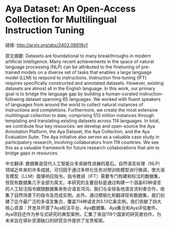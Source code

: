 # Aya Dataset: An Open-Access Collection for Multilingual Instruction Tuning

链接: http://arxiv.org/abs/2402.06619v1

原文摘要:
Datasets are foundational to many breakthroughs in modern artificial
intelligence. Many recent achievements in the space of natural language
processing (NLP) can be attributed to the finetuning of pre-trained models on a
diverse set of tasks that enables a large language model (LLM) to respond to
instructions. Instruction fine-tuning (IFT) requires specifically constructed
and annotated datasets. However, existing datasets are almost all in the
English language. In this work, our primary goal is to bridge the language gap
by building a human-curated instruction-following dataset spanning 65
languages. We worked with fluent speakers of languages from around the world to
collect natural instances of instructions and completions. Furthermore, we
create the most extensive multilingual collection to date, comprising 513
million instances through templating and translating existing datasets across
114 languages. In total, we contribute four key resources: we develop and
open-source the Aya Annotation Platform, the Aya Dataset, the Aya Collection,
and the Aya Evaluation Suite. The Aya initiative also serves as a valuable case
study in participatory research, involving collaborators from 119 countries. We
see this as a valuable framework for future research collaborations that aim to
bridge gaps in resources.

中文翻译:
数据集是现代人工智能众多突破性进展的基石。自然语言处理（NLP）领域近年来的许多成就，可归因于通过多样化任务对预训练模型进行微调，使大语言模型（LLM）能够响应指令。指令微调（IFT）需要专门构建和标注的数据集，但现有数据集几乎全部为英文。本研究的主要目标是通过构建一个涵盖65种语言的人工标注指令跟随数据集来弥合语言鸿沟。我们与全球各地语言流利者合作，收集了自然场景下的指令及完成实例。此外，通过模板化和翻译现有数据集，我们创建了迄今最广泛的多语言集合，覆盖114种语言共5.13亿条实例。我们贡献了四大核心资源：开发并开源了Aya标注平台、Aya数据集、Aya集合和Aya评估套件。Aya项目还作为参与式研究的典型案例，汇集了来自119个国家的研究者协作，为未来旨在填补资源缺口的研究合作提供了宝贵框架。
